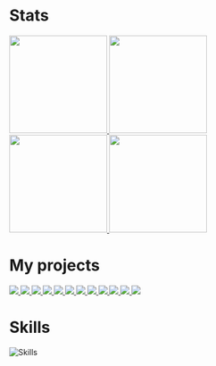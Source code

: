 # Stats

<a href="https://github.com/bartekl1#gh-dark-mode-only">
  <img height=175 src="https://github-readme-stats.vercel.app/api?username=bartekl1&show_icons=true&theme=dark&custom_title=Bartek's%20Stats#gh-dark-mode-only" />
</a>
<a href="https://github.com/bartekl1#gh-light-mode-only">
  <img height=175 src="https://github-readme-stats.vercel.app/api?username=bartekl1&show_icons=true&theme=default&custom_title=Bartek's%20Stats#gh-light-mode-only" />
</a>

<a href="https://github.com/bartekl1#gh-dark-mode-only">
  <img height=175 src="https://github-readme-stats.vercel.app/api/top-langs/?username=bartekl1&theme=dark&hide=nsis&layout=compact#gh-dark-mode-only" />
</a>
<a href="https://github.com/bartekl1#gh-light-mode-only">
  <img height=175 src="https://github-readme-stats.vercel.app/api/top-langs/?username=bartekl1&theme=dafault&hide=nsis&layout=compact#gh-light-mode-only" />
</a>

# My projects

<a href="https://github.com/bartekl1/SwarzedzMeteo#gh-dark-mode-only">
  <img src="https://github-readme-stats.vercel.app/api/pin/?username=bartekl1&repo=SwarzedzMeteo&theme=dark#gh-dark-mode-only" />
</a>
<a href="https://github.com/bartekl1/SwarzedzMeteo#gh-light-mode-only">
  <img src="https://github-readme-stats.vercel.app/api/pin/?username=bartekl1&repo=SwarzedzMeteo&theme=default#gh-light-mode-only" />
</a>

<a href="https://github.com/bartekl1/meteo#gh-dark-mode-only">
  <img src="https://github-readme-stats.vercel.app/api/pin/?username=bartekl1&repo=meteo&theme=dark#gh-dark-mode-only" />
</a>
<a href="https://github.com/bartekl1/meteo#gh-light-mode-only">
  <img src="https://github-readme-stats.vercel.app/api/pin/?username=bartekl1&repo=meteo&theme=default#gh-light-mode-only" />
</a>

<a href="https://github.com/bartekl1/rpi-thermometer#gh-dark-mode-only">
  <img src="https://github-readme-stats.vercel.app/api/pin/?username=bartekl1&repo=rpi-thermometer&theme=dark#gh-dark-mode-only" />
</a>
<a href="https://github.com/bartekl1/rpi-thermometer#gh-light-mode-only">
  <img src="https://github-readme-stats.vercel.app/api/pin/?username=bartekl1&repo=rpi-thermometer&theme=default#gh-light-mode-only" />
</a>

<a href="https://github.com/bartekl1/tools#gh-dark-mode-only">
  <img src="https://github-readme-stats.vercel.app/api/pin/?username=bartekl1&repo=tools&theme=dark#gh-dark-mode-only" />
</a>
<a href="https://github.com/bartekl1/tools#gh-light-mode-only">
  <img src="https://github-readme-stats.vercel.app/api/pin/?username=bartekl1&repo=tools&theme=default#gh-light-mode-only" />
</a>

<a href="https://github.com/bartekl1/SoftwareUpdater#gh-dark-mode-only">
  <img src="https://github-readme-stats.vercel.app/api/pin/?username=bartekl1&repo=SoftwareUpdater&theme=dark#gh-dark-mode-only" />
</a>
<a href="https://github.com/bartekl1/SoftwareUpdater#gh-light-mode-only">
  <img src="https://github-readme-stats.vercel.app/api/pin/?username=bartekl1&repo=SoftwareUpdater&theme=default#gh-light-mode-only" />
</a>

<a href="https://github.com/bartekl1/poznan-transport-cli#gh-dark-mode-only">
  <img src="https://github-readme-stats.vercel.app/api/pin/?username=bartekl1&repo=poznan-transport-cli&theme=dark#gh-dark-mode-only" />
</a>
<a href="https://github.com/bartekl1/poznan-transport-cli#gh-light-mode-only">
  <img src="https://github-readme-stats.vercel.app/api/pin/?username=bartekl1&repo=poznan-transport-cli&theme=default#gh-light-mode-only" />
</a>

# Skills

![Skills](https://skillicons.dev/icons?i=py,js,html,css,cpp,php,markdown,nodejs,npm,electron,bootstrap,flask,mysql,bash,raspberrypi,arduino,windows,linux,git,github,unreal,blender&perline=11)
